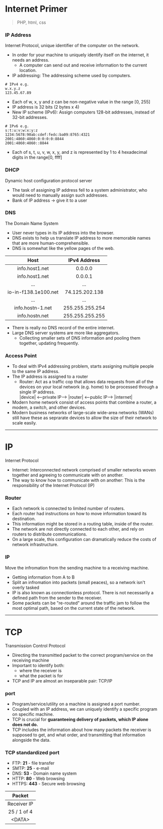# Internet Primer
> PHP, html, css

### IP Address
Internet Protocol, unique identifier of the computer on the network.
- In order for your machine to uniquely identify itself on the internet, it needs an address.
  - A computer can send out and receive information to the current location.
- IP addressing: The addressing scheme used by computers.

```
# IPv4 e.g.
w.x.y.z
123.45.67.89
```
- Each of w, x, y and z can be non-negative value in the range [0, 255]
- IP address is 32 bits (2 bytes x 4)
- New IP scheme (IPv6): Assign computers 128-bit addresses, instead of 32-bit addresses.

```
# IPv6 e.g.
s:t:u:v:w:x:y:z
1234:5678:90ab:cdef:fedc:ba09:8765:4321
2001:4860:4860:0:0:0:0:8844
2001:4860:4860::8844
```
- Each of s, t, u, v, w, x, y, and z is represented by 1 to 4 hexadecimal digits in the range[0, ffff]

### DHCP
Dynamic host configuration protocol server
- The task of assigning IP address fell to a system administrator, who would need to manually assign such addresses.
- Bank of IP address -> give it to a user

### DNS
The Domain Name System
- User never types in its IP address into the browser.
- DNS exists to help us translate IP address to more memorable names that are more human-comprehensible.
- DNS is somewhat like the yellow pages of the web.

|         Host         |   IPv4 Address  |
|:--------------------:|:---------------:|
|    info.host1.net    |     0.0.0.0     |
|    info.host1.net    |     0.0.0.1     |
|          ...         |       ...       |
| io-in-f138.1e100.net |  74.125.202.138 |
|          ...         |       ...       |
|   info.hostn-1.net   | 255.255.255.254 |
|    info.hostn.net    | 255.255.255.255 |

- There is really no DNS record of the entire internet.
- Large DNS server systems are more like aggregators.
  - Collecting smaller sets of DNS information and pooling them together, updating frequently.
  
### Access Point
- To deal with IPv4 addressing problem, starts assigning multiple people to the same IP address.
- The IP address is assigned to a router
  - Router: Act as a traffic cop that allows data requests from all of the devices on your local network (e.g. home) to be processed through a single IP address.\
    |device| <--private IP--> |router| <--public IP--> |internet|
- Modern home network consist of access points that combine a router, a modem, a switch, and other devices.
- Modern business networks of large-scale wide-area networks (WANs) still have these as seprarate devices to allow the size of their network to scale easily.

---

# IP
Internet Protocol
- Internet: Interconnected network comprised of smaller networks woven together and agreeing to communicate with on another.
- The way to know how to communicate with on another: This is the responsibility of the Internet Protocol (IP)

### Router
- Each network is connected to limited number of routers.
- Each router had instructions on how to move information toward its destination.
- This information might be stored in a routing table, inside of the router.
- The network are not directly connected to each other, and rely on routers to distribute communications.
- On a large scale, this configuration can dramatically reduce the costs of network infrastructure.

### IP
Move the infromation from the sending machine to a receiving machine.
- Getting information from A to B
- Split an infromation into packets (small peaces), so a network isn't overly tasked
- IP is also known as connectionless protocol. There is not necessarily a defined path from the sender to the receiver.
- Some packets can be "re-routed" around the traffic jam to follow the most optimal path, based on the current state of the network.

---

# TCP
Transmission Control Protocol
- Directing the transmitted packet to the correct program/service on the receiving machine
- Important to identify both:
  - where the receiver is
  - what the packet is for
- TCP and IP are almost an inseparable pair: TCP/IP

### port
- Program/service/utility on a machine is assigned a port number.
- Coupled with an IP address, we can uniquely identify a specific program on specific machine.
- TCP is crucial for **guaranteeing delivery of packets, which IP alone does not do.**
- TCP includes the information about how many packets the receiver is supposed to get, and what order, and transmitting that information alongside the data.

### TCP standardized port
- FTP: **21** - file transfer
- SMTP: **25** - e-mail
- DNS: **53** - Domain name system
- HTTP: **80** - Web browsing
- HTTPS: **443** - Secure web browsing

|   Packet    |
|:-----------:|
| Receiver IP |
| 25 / 1 of 4 |
|   \<DATA\>  |


